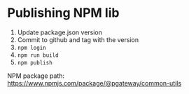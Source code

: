 # Publishing NPM lib
1. Update package.json version
2. Commit to github and tag with the version
3. ``npm login``
4. ``npm run build``
5. ``npm publish``

NPM package path: https://www.npmjs.com/package/@pgateway/common-utils 